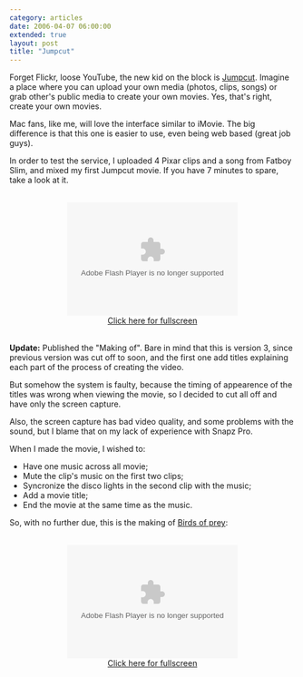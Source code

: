 ```yaml
---
category: articles
date: 2006-04-07 06:00:00
extended: true
layout: post
title: "Jumpcut"
---
```


<p>Forget Flickr, loose YouTube, the new kid on the block is <a href="http://jumpcut.com/">Jumpcut</a>. Imagine a place where you can upload your own media (photos, clips, songs) or grab other's public media to create your own movies. Yes, that's right, create your own movies.</p><p>Mac fans, like me, will love the interface similar to iMovie. The big difference is that this one is easier to use, even being web based (great job guys).</p><p>In order to test the service, I uploaded 4 Pixar clips and a song from Fatboy Slim, and mixed my first Jumpcut movie. If you have 7 minutes to spare, take a look at it.</p>
<!--more-->
<p><center><br><object width="300" height="200"><param name="movie" value="http://www.jumpcut.com/media/flash/jump.swf"></param><param name="flashvars" value="asset_type=movie&asset_id=BC682D4CC61911DA93121E5938C41118&eb=1"></param><embed src="http://www.jumpcut.com/media/flash/jump.swf" width="300" height="200" flashvars="asset_type=movie&asset_id=BC682D4CC61911DA93121E5938C41118&eb=1" type="application/x-shockwave-flash"></embed></object><br><a href="http://www.jumpcut.com/fullscreen?id=BC682D4CC61911DA93121E5938C41118&type=movie">Click here for fullscreen</a><br><br></center></p><p><b>Update:</b> Published the "Making of". Bare in mind that this is version 3, since previous version was cut off to soon, and the first one add titles explaining each part of the process of creating the video.</p><p>But somehow the system is faulty, because the timing of appearence of the titles was wrong when viewing the movie, so I decided to cut all off and have only the screen capture.</p><p>Also, the screen capture has bad video quality, and some problems with the sound, but I blame that on my lack of experience with Snapz Pro.</p><p>When I made the movie, I wished to:</p><ul>  <li>Have one music across all movie;  <li>Mute the clip's music on the first two clips;  <li>Syncronize the disco lights in the second clip with the music;  <li>Add a movie title;  <li>End the movie at the same time as the music.</ul><p>So, with no further due, this is the making of <a href="http://www.jumpcut.com/view?id=BC682D4CC61911DA93121E5938C41118">Birds of prey</a>:</p><p><center><br><object width="300" height="200"><param name="movie" value="http://www.jumpcut.com/media/flash/jump.swf"></param><param name="flashvars" value="asset_type=movie&asset_id=B9BB0036C65C11DAB5C3C25D1D71DE99&eb=1"></param><embed src="http://www.jumpcut.com/media/flash/jump.swf" width="300" height="200" flashvars="asset_type=movie&asset_id=B9BB0036C65C11DAB5C3C25D1D71DE99&eb=1" type="application/x-shockwave-flash"></embed></object><br><a href="http://www.jumpcut.com/fullscreen?id=B9BB0036C65C11DAB5C3C25D1D71DE99&type=movie">Click here for fullscreen</a></center></p>
